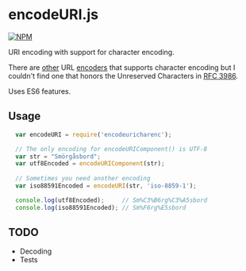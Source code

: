 # encodeURI.js

[![NPM](https://nodei.co/npm/encodeuricharenc.png?downloads=true&stars=true)](https://nodei.co/npm/encodeuricharenc/)

URI encoding with support for character encoding.

There are [other](https://www.npmjs.com/package/urlencode) URL [encoders](https://github.com/alsotang/urlencode) that supports character encoding but I couldn't find one that honors the Unreserved Characters in [RFC 3986](https://tools.ietf.org/html/rfc3986#section-2.3).

Uses ES6 features.

## Usage
```javascript
  var encodeURI = require('encodeuricharenc');

  // The only encoding for encodeURIComponent() is UTF-8
  var str = "Smörgåsbord";
  var utf8Encoded = encodeURIComponent(str);
  
  // Sometimes you need another encoding
  var iso88591Encoded = encodeURI(str, 'iso-8859-1');

  console.log(utf8Encoded);     // Sm%C3%B6rg%C3%A5sbord
  console.log(iso88591Encoded); // Sm%F6rg%E5sbord
```

## TODO

* Decoding
* Tests
